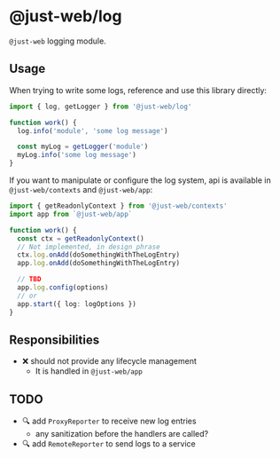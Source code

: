 # @just-web/log

`@just-web` logging module.

## Usage

When trying to write some logs,
reference and use this library directly:

```ts
import { log, getLogger } from '@just-web/log'

function work() {
  log.info('module', 'some log message')

  const myLog = getLogger('module')
  myLog.info('some log message')
}
```

If you want to manipulate or configure the log system,
api is available in `@just-web/contexts` and `@just-web/app`:

```ts
import { getReadonlyContext } from '@just-web/contexts'
import app from `@just-web/app`

function work() {
  const ctx = getReadonlyContext()
  // Not implemented, in design phrase
  ctx.log.onAdd(doSomethingWithTheLogEntry)
  app.log.onAdd(doSomethingWithTheLogEntry)

  // TBD
  app.log.config(options)
  // or
  app.start({ log: logOptions })
}
```

## Responsibilities

- ❌ should not provide any lifecycle management
  - It is handled in `@just-web/app`

## TODO

- 🔍 add `ProxyReporter` to receive new log entries
  - any sanitization before the handlers are called?
- 🔍 add `RemoteReporter` to send logs to a service
